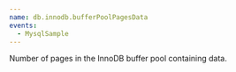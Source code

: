 ```yaml
---
name: db.innodb.bufferPoolPagesData
events:
  - MysqlSample
---
```


Number of pages in the InnoDB buffer pool containing data.